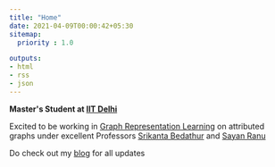 ```yaml
---
title: "Home"
date: 2021-04-09T00:00:42+05:30
sitemap:
  priority : 1.0

outputs:
- html
- rss
- json
---
```

**Master's Student at [IIT Delhi](https://www.cse.iitd.ac.in/)**

Excited to be working in [Graph Representation Learning](https://www.cs.mcgill.ca/~wlh/grl_book/) on attributed graphs under excellent Professors [Srikanta Bedathur](https://www.cse.iitd.ac.in/~srikanta/) and [Sayan Ranu](https://www.cse.iitd.ac.in/~sayan/)

Do check out my [blog](https://saikan.me/blog) for all updates
